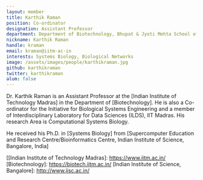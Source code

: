 ```yaml
---
layout: member
title: Karthik Raman
position: Co-ordinator
designation: Assistant Professor
department: Department of Biotechnology, Bhupat & Jyoti Mehta School of Biosciences
nickname: Karthik Raman
handle: kraman
email: kraman@iitm·ac·in
interests: Systems Biology, Biological Networks
image: /assets/images/people/karthikraman.jpg
github: karthikraman
twitter: karthikraman
alum: false
---
```

Dr. Karthik Raman is an Assistant Professor at the [Indian Institute of Technology Madras] in the Department of [Biotechnology]. He is also a Co-ordinator for the Initiative for Biological Systems Engineering and a member of Interdisciplinary Laboratory for Data Sciences (ILDS), IIT Madras. His research Area is Computational Systems Biology.


He received his Ph.D. in [Systems Biology] from [Supercomputer Education and Research Centre/Bioinformatics Centre, Indian Institute of Science, Bangalore, India]

[[Indian Institute of Technology Madras]: https://www.iitm.ac.in/
[Biotechnology]: https://biotech.iitm.ac.in/
[Indian Institute of Science, Bangalore]: http://www.iisc.ac.in/
